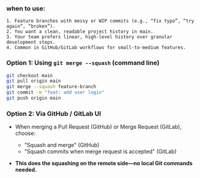 ### when to use:
    1. Feature branches with messy or WIP commits (e.g., “fix typo”, “try again”, “broken”).
    2. You want a clean, readable project history in main.
    3. Your team prefers linear, high-level history over granular development steps.
    4. Common in GitHub/GitLab workflows for small-to-medium features.

### Option 1: Using `git merge --squash` (command line) 
```bash
git checkout main
git pull origin main
git merge --squash feature-branch
git commit -m "feat: add user login"
git push origin main
```
### Option 2: Via GitHub / GitLab UI 
- When merging a Pull Request (GitHub) or Merge Request (GitLab), choose:
    - "Squash and merge" (GitHub)
    - "Squash commits when merge request is accepted" (GitLab)
         
     

- **This does the squashing on the remote side—no local Git commands needed.**
